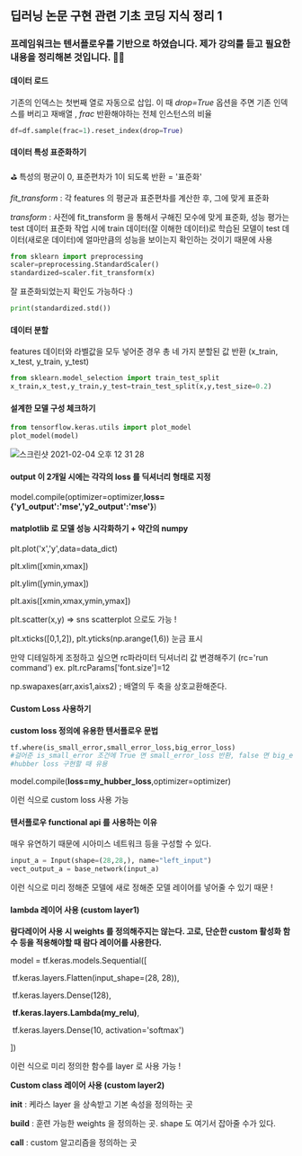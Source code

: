## 딥러닝 논문 구현 관련 기초 코딩 지식 정리 1

### 프레임워크는 텐서플로우를 기반으로 하였습니다. 제가 강의를 듣고 필요한 내용을 정리해본 것입니다. 👩‍💻

#### 데이터 로드 

기존의 인덱스는 첫번째 열로 자동으로 삽입. 이 때 *drop=True* 옵션을 주면 기존 인덱스를 버리고 재배열 , *frac* 반환해야하는 전체 인스턴스의 비율

```python
df=df.sample(frac=1).reset_index(drop=True)
```

#### **데이터 특성 표준화하기** 

⛳️ 특성의 평균이 0, 표준편차가 1이 되도록 반환 = '표준화'

*fit_transform* : 각 features 의 평균과 표준편차를 계산한 후, 그에 맞게 표준화

*transform* : 사전에 fit_transform 을 통해서 구해진 모수에 맞게 표준화, 성능 평가는 test 데이터 표준화 작업 시에 train 데이터(잘 이해한 데이터)로 학습된 모델이 test 데이터(새로운 데이터)에 얼마만큼의 성능을 보이는지 확인하는 것이기 때문에 사용

```python
from sklearn import preprocessing
scaler=preprocessing.StandardScaler()
standardized=scaler.fit_transform(x)
```

잘 표준화되었는지 확인도 가능하다 :)

```python
print(standardized.std())
```

#### 데이터 분할

features 데이터와 라벨값을 모두 넣어준 경우 총 네 가지 분할된 값 반환 (x_train, x_test, y_train, y_test)

```python
from sklearn.model_selection import train_test_split
x_train,x_test,y_train,y_test=train_test_split(x,y,test_size=0.2)
```

#### 설계한 모델 구성 체크하기 

```python
from tensorflow.keras.utils import plot_model
plot_model(model)
```

![스크린샷 2021-02-04 오후 12 31 28](https://user-images.githubusercontent.com/67775336/106841173-f68dd900-66e4-11eb-86a4-39ebd2815cd6.png)

#### output 이 2개일 시에는 각각의 loss 를 딕셔너리 형태로 지정

model.compile(optimizer=optimizer,**loss={'y1_output':'mse','y2_output':'mse'}**)



#### matplotlib 로 모델 성능 시각화하기 + 약간의 numpy

plt.plot('x','y',data=data_dict)

plt.xlim([xmin,xmax])

plt.ylim([ymin,ymax])

plt.axis([xmin,xmax,ymin,ymax])

plt.scatter(x,y) => sns scatterplot 으로도 가능 !

plt.xticks([0,1,2]), plt.yticks(np.arange(1,6)) 눈금 표시 

만약 디테일하게 조정하고 싶으면 rc파라미터 딕셔너리 값 변경해주기 (rc='run command') ex. plt.rcParams['font.size']=12

np.swapaxes(arr,axis1,aixs2) ; 배열의 두 축을 상호교환해준다. 



#### Custom Loss 사용하기 

**custom loss 정의에 유용한 텐서플로우 문법** 

```python
tf.where(is_small_error,small_error_loss,big_error_loss)
#걸어준 is_small_error 조건에 True 면 small_error_loss 반환, false 면 big_error_loss 반환
#hubber loss 구현할 때 유용
```

model.compile(**loss=my_hubber_loss**,optimizer=optimizer)

이런 식으로 custom loss 사용 가능 



#### 텐서플로우 functional api 를 사용하는 이유

매우 유연하기 때문에 시아미스 네트워크 등을 구성할 수 있다. 

```python
input_a = Input(shape=(28,28,), name="left_input")
vect_output_a = base_network(input_a)
```

이런 식으로 미리 정해준 모델에 새로 정해준 모델 레이어를 넣어줄 수 있기 때문 !



#### lambda 레이어 사용 (custom layer1)

**람다레이어 사용 시 weights 를 정의해주지는 않는다. 고로, 단순한 custom 활성화 함수 등을 적용해야할 때 람다 레이어를 사용한다.** 

model = tf.keras.models.Sequential([

​    tf.keras.layers.Flatten(input_shape=(28, 28)),

​    tf.keras.layers.Dense(128),

​    **tf.keras.layers.Lambda(my_relu)**, 

​    tf.keras.layers.Dense(10, activation='softmax')

])

이런 식으로 미리 정의한 함수를 layer 로 사용 가능 ! 



**Custom class 레이어 사용 (custom layer2)**

__init__  : 케라스 layer 을 상속받고 기본 속성을 정의하는 곳

**build** : 훈련 가능한 weights 을 정의하는 곳. shape 도 여기서 잡아줄 수가 있다. 

**call** : custom 알고리즘을 정의하는 곳  

